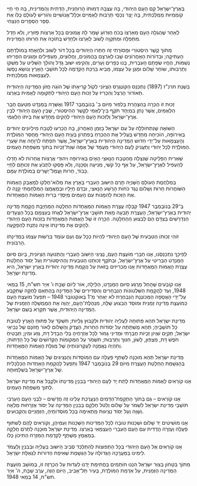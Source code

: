 בְּאֶרֶץ־יִשְׂרָאֵל קָם הָעָם הַיְּהוּדִי, בָּהּ עֻצְּבָה דְּמוּתוֹ הָרוּחָנִית, הַדָּתִית וְהַמְּדִינִית, בָּהּ חַי חַיֵּי קוֹמְמִיּוּת מַמְלַכְתִּית, בָּהּ יָצַר נִכְסֵי תַּרְבּוּת לְאֻמִּיִּים וּכְלַל־אֱנוֹשִׁיִּים וְהוֹרִישׁ לָעוֹלָם כֻּלּוֹ אֶת סֵפֶר הַסְּפָרִים הַנִּצְחִי.

לְאַחַר שֶׁהֻגְלָה הָעָם מֵאַרְצוֹ בְּכֹחַ הַזְּרוֹעַ שָׁמַר לָהּ אֱמוּנִים בְּכָל אַרְצוֹת פְּזוּרָיו, וְלֹא חָדַל מִתְּפִלָּה וּמִתִּקְוָה לָשׁוּב לְאַרְצוֹ וּלְחַדֵּשׁ בְּתוֹכָהּ אֶת חֵרוּתוֹ הַמְּדִינִית.

מִתּוֹךְ קֶשֶׁר הִיסְטוֹרִי וּמָסוֹרָתִי זֶה חָתְרוּ הַיְּהוּדִים בְּכָל דּוֹר לָשׁוּב וּלְהֵאָחֵז בְּמוֹלַדְתָּם הָעַתִּיקָה; וּבַדּוֹרוֹת הָאַחֲרוֹנִים שָׁבוּ לְאַרְצָם בַּהֲמוֹנִים, וַחֲלוּצִים, מַעְפִּילִים וּמָגִנִּים הִפְרִיחוּ נְשַׁמּוֹת, הֶחֱיוּ שְׂפָתָם הָעִבְרִית, בָּנוּ כְּפָרִים וְעָרִים, וְהֵקִימוּ יִשּׁוּב גָּדֵל וְהוֹלֵךְ הַשַּׁלִּיט עַל מִשְׁקוֹ וְתַרְבּוּתוֹ, שׁוֹחֵר שָׁלוֹם וּמֵגֵן עַל עַצְמוֹ, מֵבִיא בִּרְכַּת הַקִּדְמָה לְכָל תּוֹשָׁבֵי הָאָרֶץ וְנוֹשֵׂא נַפְשׁוֹ לְעַצְמָאוּת מַמְלַכְתִּית.

בִּשְׁנַת תרנ"ז (1897) נִתְכַּנֵּס הַקּוֹנְגְּרֶס הַצִּיּוֹנִי לְקוֹל קְרִיאָתוֹ שֶׁל הוֹגֵה חֲזוֹן הַמְּדִינָה הַיְּהוּדִית תֵּאוֹדוֹר הֶרְצְל וְהִכְרִיז עַל זְכוּת הָעָם הַיְּהוּדִי לִתְקוּמָה לְאֻמִּית בְּאַרְצוֹ.

זְכוּת זוֹ הֻכְּרָה בְּהַצְהָרַת בַּלְפוּר מִיּוֹם ב' בְּנוֹבֶמְבֶּר 1917 וְאֻשְּׁרָה בַּמַּנְדָּט מִטַּעַם חֶבֶר הַלְּאֻמִּים, אֲשֶׁר נָתַן בִּמְיֻחָד תֹּקֶף בֵּין־לְאֻמִּי לַקֶּשֶׁר הַהִיסְטוֹרִי, שֶׁבֵּין הָעָם הַיְּהוּדִי לְבֵין אֶרֶץ־יִשְׂרָאֵל וְלִזְכוּת הָעָם הַיְּהוּדִי לְהָקִים מֵחָדָשׁ אֶת בֵּיתוֹ הַלְּאֻמִּי.

הַשּׁוֹאָה שֶׁנִּתְחוֹלְלָה עַל עַם יִשְׂרָאֵל בַּזְּמַן הָאַחֲרוֹן, בָּהּ הֻכְרְעוּ לַטֶּבַח מִילְיוֹנִים יְהוּדִים בְּאֵירוֹפָּה, הוֹכִיחָה מֵחָדָשׁ בַּעֲלִיל אֶת הַהֶכְרֵחַ בְּפִתְרוֹן בְּעָיַת הָעָם הַיְּהוּדִי מְחֻסַּר הַמּוֹלֶדֶת וְהָעַצְמָאוּת עַל־יְדֵי חִדּוּשׁ הַמְּדִינָה הַיְּהוּדִית בְּאֶרֶץ־יִשְׂרָאֵל, אֲשֶׁר תִּפְתַּח לִרְוָחָה אֶת שַׁעֲרֵי הַמּוֹלֶדֶת לְכָל יְהוּדִי וְתַעֲנִיק לָעָם הַיְּהוּדִי מַעֲמָד שֶׁל אֻמָּה שְׁוַת־זְכֻיּוֹת בְּתוֹךְ מִשְׁפַּחַת הָעַמִּים.

שְׁאֵרִית הַפְּלֵיטָה שֶׁנִּצְּלָה מֵהַטֶּבַח הַנָּאצִי הָאָיֹם בְּאֵירוֹפָּה וִיהוּדֵי אֲרָצוֹת אֲחֵרוֹת לֹא חָדְלוּ לְהַעְפִּיל לְאֶרֶץ־יִשְׂרָאֵל, עַל אַף כָּל קֹשִׁי, מְנִיעָה וְסַכָּנָה, וְלֹא פָּסְקוּ לִתְבֹּעַ אֶת זְכוּתָם לְחַיֵּי כָּבוֹד, חֵרוּת וַעֲמַל־יְשָׁרִים בְּמוֹלֶדֶת עַמָּם.

בְּמִלְחֶמֶת הָעוֹלָם הַשְּׁנִיָּה תָּרַם הַיִּשּׁוּב הָעִבְרִי בָּאָרֶץ אֶת מְלוֹא־חֶלְקוֹ לְמַאֲבַק הָאֻמּוֹת הַשּׁוֹחֲרוֹת חֵרוּת וְשָׁלוֹם נֶגֶד כֹּחוֹת הָרֶשַׁע הַנָּאצִי, וּבְדַם חַיָּלָיו וּבְמַאֲמַצּוֹ הַמִּלְחַמְתִּי קָנָה לוֹ אֶת הַזְּכוּת לְהִמָּנוֹת עִם הָעַמִּים מְיַסְּדֵי בְּרִית הָאֻמּוֹת הַמְּאֻחָדוֹת.

בְּ־29 בְּנוֹבֶמְבֶּר 1947 קִבְּלָה עֲצֶרֶת הָאֻמּוֹת הַמְּאֻחָדוֹת הַחְלָטָה הַמְּחַיֶּבֶת הֲקָמַת מְדִינָה יְהוּדִית בְּאֶרֶץ־יִשְׂרָאֵל; הָעֲצֶרֶת תָּבְעָה מֵאֵת תּוֹשָׁבֵי אֶרֶץ־יִשְׂרָאֵל לֶאֱחֹז בְּעַצְמָם בְּכָל הַצְּעָדִים הַנִּדְרָשִׁים בְּצִדָּם הֵם לְבִצּוּעַ הַהַחְלָטָה. הַכָּרָה זוֹ שֶׁל הָאֻמּוֹת הַמְּאֻחָדוֹת בִּזְכוּת הָעָם הַיְּהוּדִי לְהָקִים אֶת מְדִינָתוֹ אֵינָהּ נִתֶּנֶת לַהַפְקָעָה.

זוֹהִי זְכוּתוֹ הַטִּבְעִית שֶׁל הָעָם הַיְּהוּדִי לִהְיוֹת כְּכָל עַם וְעַם עוֹמֵד בִּרְשׁוּת עַצְמוֹ בִּמְדִינָתוֹ הָרִבּוֹנִית.


לְפִיכָךְ נִתְכַּנַּסְנוּ, אָנוּ חַבְרֵי מוֹעֶצֶת הָעָם, נְצִיגֵי הַיִּשּׁוּב הָעִבְרִי וְהַתְּנוּעָה הַצִּיּוֹנִית, בְּיוֹם סִיּוּם הַמַּנְדָּט הַבְּרִיטִי עַל אֶרֶץ־יִשְׂרָאֵל, וּבְתֹקֶף זְכוּתֵנוּ הַטִּבְעִית וְהַהִיסְטוֹרִית וְעַל יְסוֹד הַחְלָטַת עֲצֶרֶת הָאֻמּוֹת הַמְּאֻחָדוֹת אָנוּ מַכְרִיזִים בָּזֹאת עַל הֲקָמַת מְדִינָה יְהוּדִית בְּאֶרֶץ יִשְׂרָאֵל, הִיא מְדִינַת יִשְׂרָאֵל.

אָנוּ קוֹבְעִים שֶׁהָחֵל מֵרֶגַע סִיּוּם הַמַּנְדָּט, הַלַּיְלָה, אוֹר לְיוֹם שַׁבָּת ו' אִיָּר תש"ח, 15 בְּמַאי 1948, וְעַד לַהֲקָמַת הַשִּׁלְטוֹנוֹת הַנִּבְחָרִים וְהַסְּדִירִים שֶׁל הַמְּדִינָה בְּהֶתְאֵם לַחֻקָּה שֶׁתִּקָּבַע עַל־יְדֵי הָאֲסֵפָה הַמְּכוֹנֶנֶת הַנִּבְחֶרֶת לֹא יְאֻחַר מֵ־1 בְּאוֹקְטוֹבֶּר 1948 – תִּפְעַל מוֹעֶצֶת הָעָם כְּמוֹעֶצֶת מְדִינָה זְמַנִּית וּמוֹסַד הַבִּצּוּעַ שֶׁלָּהּ, מִנְהֶלֶת־הָעָם, יְהַוֶּה אֶת הַמֶּמְשָׁלָה הַזְּמַנִּית שֶׁל הַמְּדִינָה הַיְּהוּדִית, אֲשֶׁר תִּקָּרֵא בְּשֵׁם יִשְׂרָאֵל.

מְדִינַת יִשְׂרָאֵל תְּהֵא פְּתוּחָה לַעֲלִיָּה יְהוּדִית וּלְקִבּוּץ גָּלֻיּוֹת; תִּשְׁקֹד עַל פִּתּוּחַ הָאָרֶץ לְטוֹבַת כָּל תּוֹשָׁבֶיהָ; תְּהֵא מֻשְׁתָּתָה עַל יְסוֹדוֹת הַחֵרוּת, הַצֶּדֶק וְהַשָּׁלוֹם לְאוֹר חֲזוֹנָם שֶׁל נְבִיאֵי יִשְׂרָאֵל; תְּקַיֵּם שִׁוְיוֹן זְכֻיּוֹת חֶבְרָתִי וּמְדִינִי גָּמוּר לְכָל אֶזְרָחֶיהָ בְּלִי הֶבְדֵּל דָּת, גֶּזַע וּמִין; תַּבְטִיחַ חֹפֶשׁ דָּת, מַצְפּוּן, לָשׁוֹן, חִנּוּךְ וְתַרְבּוּת; תִּשְׁמֹר עַל הַמְּקוֹמוֹת הַקְּדוֹשִׁים שֶׁל כָּל הַדָּתוֹת; וְתִהְיֶה נֶאֱמָנָה לְעֶקְרוֹנוֹתֶיהָ שֶׁל מְגִלַּת הָאֻמּוֹת הַמְּאֻחָדוֹת.

מְדִינַת יִשְׂרָאֵל תְּהֵא מוּכָנָה לְשַׁתֵּף פְּעֻלָּה עִם הַמּוֹסָדוֹת וְהַנְּצִיגִים שֶׁל הָאֻמּוֹת הַמְּאֻחָדוֹת בְּהַגְשָׁמַת הַחְלָטַת הָעֲצֶרֶת מִיּוֹם 29 בְּנוֹבֶמְבֶּר 1947 וְתִפְעַל לַהֲקָמַת הָאַחְדוּת הַכַּלְכָּלִית שֶׁל אֶרֶץ־יִשְׂרָאֵל בִּשְׁלֵמוּתָהּ.

אָנוּ קוֹרְאִים לָאֻמּוֹת הַמְּאֻחָדוֹת לָתֵת יָד לָעָם הַיְּהוּדִי בְּבִנְיַן מְדִינָתוֹ וּלְקַבֵּל אֶת מְדִינַת יִשְׂרָאֵל לְתוֹךְ מִשְׁפַּחַת הָעַמִּים.

אָנוּ קוֹרְאִים – גַּם בְּתוֹךְ הַתְקָפַת־הַדָּמִים הַנֶּעֱרֶכֶת עָלֵינוּ זֶה חֳדָשִׁים – לִבְנֵי הָעָם הָעַרְבִי תּוֹשָׁבֵי מְדִינַת יִשְׂרָאֵל לִשְׁמֹר עַל שָׁלוֹם וְלִטֹּל חֶלְקָם בְּבִנְיַן הַמְּדִינָה עַל יְסוֹד אֶזְרָחוּת מְלֵאָה וְשָׁוָה וְעַל יְסוֹד נְצִיגוּת מַתְאִימָה בְּכָל מוֹסְדוֹתֶיהָ, הַזְּמַנִּיִּים וְהַקְּבוּעִים.

אָנוּ מוֹשִׁיטִים יַד שָׁלוֹם וּשְׁכֵנוּת טוֹבָה לְכָל הַמְּדִינוֹת הַשְּׁכֵנוֹת וְעַמֵּיהֶן, וְקוֹרְאִים לָהֶם לְשִׁתּוּף פְּעֻלָּה וְעֶזְרָה הֲדָדִית עִם הָעָם הָעִבְרִי הָעַצְמָאִי בְּאַרְצוֹ. מְדִינַת יִשְׂרָאֵל מוּכָנָה לִתְרֹם חֶלְקָהּ בְּמַאֲמָץ מְשֻׁתָּף לְקִדְמַת הַמִּזְרָח הַתִּיכוֹן כֻּלּוֹ.

אָנוּ קוֹרְאִים אֶל הָעָם הַיְּהוּדִי בְּכָל הַתְּפוּצוֹת לְהִתְלַכֵּד סְבִיב הַיִּשּׁוּב בַּעֲלִיָּה וּבְבִנְיָן וְלַעֲמֹד לִימִינוֹ בַּמַּעֲרָכָה הַגְּדוֹלָה עַל הַגְשָׁמַת שְׁאִיפַת הַדּוֹרוֹת לִגְאֻלַּת יִשְׂרָאֵל.

מִתּוֹךְ בִּטָּחוֹן בְּצוּר יִשְׂרָאֵל הִנְנוּ חוֹתְמִים בַּחֲתִימַת יָדֵנוּ לְעֵדוּת עַל הַכְרָזָה זוֹ, בְּמוֹשַׁב מוֹעֶצֶת הַמְּדִינָה הַזְּמַנִּית, עַל אַדְמַת הַמּוֹלֶדֶת, בָּעִיר תֵּל־אָבִיב, הַיּוֹם הַזֶּה, עֶרֶב שַׁבָּת, ה' אִיָּר תש"ח, 14 בְּמַאי 1948. 
